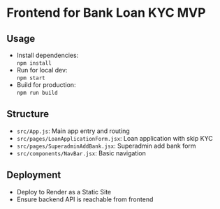 # Frontend for Bank Loan KYC MVP

## Usage

- Install dependencies:  
  `npm install`
- Run for local dev:  
  `npm start`
- Build for production:  
  `npm run build`

## Structure

- `src/App.js`: Main app entry and routing
- `src/pages/LoanApplicationForm.jsx`: Loan application with skip KYC
- `src/pages/SuperadminAddBank.jsx`: Superadmin add bank form
- `src/components/NavBar.jsx`: Basic navigation

## Deployment

- Deploy to Render as a Static Site
- Ensure backend API is reachable from frontend